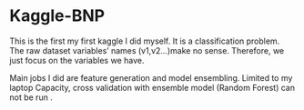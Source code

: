 # Kaggle-BNP
This is the first my first kaggle I did myself. It is a classification problem. The raw dataset variables’ names (v1,v2…)make no sense. Therefore, we just focus on the variables we have.

Main jobs I did are feature generation and model ensembling.  Limited to my laptop
Capacity, cross validation with ensemble model (Random Forest) can not be run .

